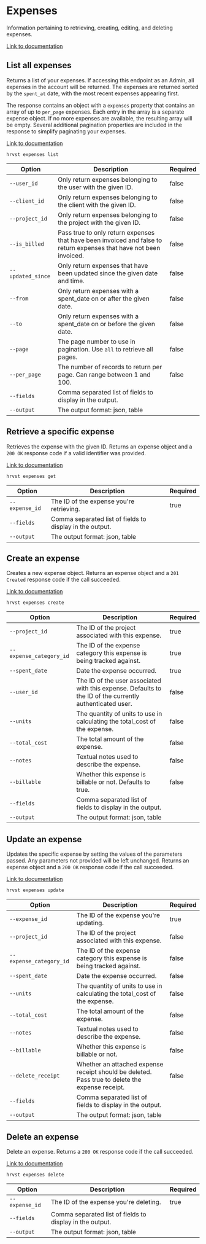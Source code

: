 # Expenses

Information pertaining to retrieving, creating, editing, and deleting expenses.

[Link to documentation](https://help.getharvest.com/api-v2/expenses-api/expenses/expenses/)

## List all expenses

Returns a list of your expenses. If accessing this endpoint as an Admin, all expenses in the account will be returned. The expenses are returned sorted by the `spent_at` date, with the most recent expenses appearing first.

The response contains an object with a `expenses` property that contains an array of up to `per_page` expenses. Each entry in the array is a separate expense object. If no more expenses are available, the resulting array will be empty. Several additional pagination properties are included in the response to simplify paginating your expenses.

[Link to documentation](https://help.getharvest.com/api-v2/expenses-api/expenses/expenses/#list-all-expenses)

```
hrvst expenses list
```

| Option            | Description                                                                                                         | Required |
| ----------------- | ------------------------------------------------------------------------------------------------------------------- | -------- |
| `--user_id`       | Only return expenses belonging to the user with the given ID.                                                       | false    |
| `--client_id`     | Only return expenses belonging to the client with the given ID.                                                     | false    |
| `--project_id`    | Only return expenses belonging to the project with the given ID.                                                    | false    |
| `--is_billed`     | Pass true to only return expenses that have been invoiced and false to return expenses that have not been invoiced. | false    |
| `--updated_since` | Only return expenses that have been updated since the given date and time.                                          | false    |
| `--from`          | Only return expenses with a spent_date on or after the given date.                                                  | false    |
| `--to`            | Only return expenses with a spent_date on or before the given date.                                                 | false    |
| `--page`          | The page number to use in pagination. Use `all` to retrieve all pages.                                              | false    |
| `--per_page`      | The number of records to return per page. Can range between 1 and 100.                                              | false    |
| `--fields`        | Comma separated list of fields to display in the output.                                                            |          |
| `--output`        | The output format: json, table                                                                                      |          |

## Retrieve a specific expense

Retrieves the expense with the given ID. Returns an expense object and a `200 OK` response code if a valid identifier was provided.

[Link to documentation](https://help.getharvest.com/api-v2/expenses-api/expenses/expenses/#retrieve-an-expense)

```
hrvst expenses get
```

| Option         | Description                                              | Required |
| -------------- | -------------------------------------------------------- | -------- |
| `--expense_id` | The ID of the expense you're retrieving.                 | true     |
| `--fields`     | Comma separated list of fields to display in the output. |          |
| `--output`     | The output format: json, table                           |          |

## Create an expense

Creates a new expense object. Returns an expense object and a `201 Created` response code if the call succeeded.

[Link to documentation](https://help.getharvest.com/api-v2/expenses-api/expenses/expenses/#create-an-expense)

```
hrvst expenses create
```

| Option                  | Description                                                                                              | Required |
| ----------------------- | -------------------------------------------------------------------------------------------------------- | -------- |
| `--project_id`          | The ID of the project associated with this expense.                                                      | true     |
| `--expense_category_id` | The ID of the expense category this expense is being tracked against.                                    | true     |
| `--spent_date`          | Date the expense occurred.                                                                               | true     |
| `--user_id`             | The ID of the user associated with this expense. Defaults to the ID of the currently authenticated user. | false    |
| `--units`               | The quantity of units to use in calculating the total_cost of the expense.                               | false    |
| `--total_cost`          | The total amount of the expense.                                                                         | false    |
| `--notes`               | Textual notes used to describe the expense.                                                              | false    |
| `--billable`            | Whether this expense is billable or not. Defaults to true.                                               | false    |
| `--fields`              | Comma separated list of fields to display in the output.                                                 |          |
| `--output`              | The output format: json, table                                                                           |          |

## Update an expense

Updates the specific expense by setting the values of the parameters passed. Any parameters not provided will be left unchanged. Returns an expense object and a `200 OK` response code if the call succeeded.

[Link to documentation](https://help.getharvest.com/api-v2/expenses-api/expenses/expenses/#update-an-expense)

```
hrvst expenses update
```

| Option                  | Description                                                                                     | Required |
| ----------------------- | ----------------------------------------------------------------------------------------------- | -------- |
| `--expense_id`          | The ID of the expense you're updating.                                                          | true     |
| `--project_id`          | The ID of the project associated with this expense.                                             | false    |
| `--expense_category_id` | The ID of the expense category this expense is being tracked against.                           | false    |
| `--spent_date`          | Date the expense occurred.                                                                      | false    |
| `--units`               | The quantity of units to use in calculating the total_cost of the expense.                      | false    |
| `--total_cost`          | The total amount of the expense.                                                                | false    |
| `--notes`               | Textual notes used to describe the expense.                                                     | false    |
| `--billable`            | Whether this expense is billable or not.                                                        | false    |
| `--delete_receipt`      | Whether an attached expense receipt should be deleted. Pass true to delete the expense receipt. | false    |
| `--fields`              | Comma separated list of fields to display in the output.                                        |          |
| `--output`              | The output format: json, table                                                                  |          |

## Delete an expense

Delete an expense. Returns a `200 OK` response code if the call succeeded.

[Link to documentation](https://help.getharvest.com/api-v2/expenses-api/expenses/expenses/#delete-an-expense)

```
hrvst expenses delete
```

| Option         | Description                                              | Required |
| -------------- | -------------------------------------------------------- | -------- |
| `--expense_id` | The ID of the expense you're deleting.                   | true     |
| `--fields`     | Comma separated list of fields to display in the output. |          |
| `--output`     | The output format: json, table                           |          |

